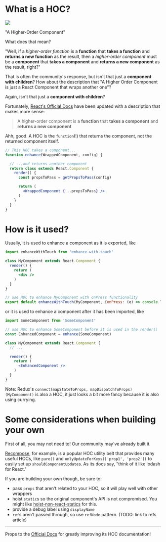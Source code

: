 # What is a HOC?
![](https://github.com/kylpo/react-playbook/blob/master/assets/HOC.png?raw=true)

"A Higher-Order Component"

What does that mean?

"Well, if a _higher-order function_ is a **function** that **takes a function** and **returns a new function** as the result, then a _higher-order component_ must be a **component** that **takes a component** and **returns a new component** as the result, right?"

That is often the community's response, but isn't that just a **component with children**? How about the description that "A Higher Order Component is just a React Component that wraps another one"?

Again, isn't that just a **component with children**?

Fortunately, [React's Official Docs](https://facebook.github.io/react/docs/higher-order-components.html) have been updated with a description that makes more sense:

> A higher-order component is a **function** that **takes a component** and **returns a new component**

Ahh, good. A HOC is the `function`(!) that returns the component, not the returned component itself.

```jsx
// This HOC takes a component...
function enhance(WrappedComponent, config) {

  // ...and returns another component
  return class extends React.Component {
    render() {
      const propsToPass = getPropsToPass(config)

      return (
        <WrappedComponent {...propsToPass} />
      )
    }
  }
}
```

# How is it used?
Usually, it is used to enhance a component as it is exported, like

```jsx
import enhanceWithTouch from 'enhance-with-touch'

class MyComponent extends React.Component {
  render() {
    return (
      <div />
    )
  }
}

// use HOC to enhance MyComponent with onPress functionality
export default enhanceWithTouch(MyComponent, {onPress: (e) => console.log(e)})
```

or it is used to enhance a component after it has been imported, like

```jsx
import SomeComponent from 'SomeComponent'

// use HOC to enhance SomeComponent before it is used in the render()
const EnhancedComponent = enhance(SomeComponent)

class MyComponent extends React.Component {
  // ...

  render() {
    return (
      <EnhancedComponent />
    )
  }
}
```

Note: Redux's `connect(mapStateToProps, mapDispatchToProps)(MyComponent)` is also a HOC, it just looks a bit more fancy because it is also using currying.

# Some considerations when building your own
First of all, you may not need to! Our community may've already built it.

[Recompose](https://github.com/acdlite/recompose), for example, is a popular HOC utility belt that provides many useful HOCs, like `pure()` and `onlyUpdateForKeys(['prop1', 'prop2'])` to easily set up `shouldComponentUpdate`s. As its docs say, "think of it like lodash for React."

If you are building your own though, be sure to:
- pass `props` that aren't related to your HOC, so it will play well with other wrappers
- hoist `static`s so the original component's API is not compromised. You might like [hoist-non-react-statics](https://github.com/mridgway/hoist-non-react-statics) for this.
- provide a debug label using `displayName`
- `ref`s aren't passed through, so use `refNode` pattern. (TODO: link to refs article)

---

Props to the [Official Docs](https://facebook.github.io/react/docs/higher-order-components.html#convention-pass-unrelated-props-through-to-the-wrapped-component) for greatly improving its HOC documentation!